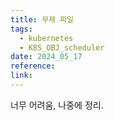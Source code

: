 ```yaml
---
title: 무제 파일
tags:
  - kubernetes
  - K8S_OBJ_scheduler
date: 2024_05_17
reference: 
link:
---
```

너무 어려움, 나중에 정리.